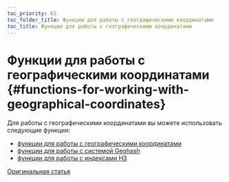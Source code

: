 ```yaml
---
toc_priority: 62
toc_folder_title: Функции для работы с географическими координатами
toc_title: Функции для работы с географическими координатами
---
```


# Функции для работы с географическими координатами {#functions-for-working-with-geographical-coordinates}

Для работы с географическими координатами вы можете использовать следующие функции:

-   [функции для работы с географическими координатами](../../../sql-reference/functions/geo/geographical-coordinates.md)
-   [функции для работы с системой Geohash](../../../sql-reference/functions/geo/geohash.md)
-   [функции для работы с индексами H3](../../../sql-reference/functions/geo/h3.md)

[Оригинальная статья](https://clickhouse.tech/docs/ru/sql-reference/functions/geo/) <!--hide-->
